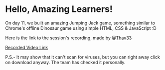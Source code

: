 # Hello, Amazing Learners!
On day 11, we built an amazing Jumping Jack game, something similar to Chrome's offline Dinosaur game using simple HTML, CSS & JavaScript :D

Here is the link to the session's recording, made by [@Thav33](https://github.com/Thav33)

[Recorded Video Link](https://youfiles.herokuapp.com/videodictionary/?m=Video_Player_Drive&state=%7B%22ids%22:%5B%221NHwGTSnaVEWHM3CRFQL4FxEFbtbRdcj_%22%5D,%22action%22:%22open%22,%22userId%22:%22105212007533644062545%22,%22resourceKeys%22:%7B%7D%7D)

P.S.- It may show that it can't scan for viruses, but you can right away click on download anyway. The team has checked it personally.
